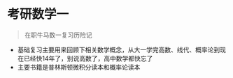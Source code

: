 # 考研数学一
> 在职牛马数一复习历险记

- 基础复习主要用来回顾下相关数学概念，从大一学完高数、线代、概率论到现在已经快14年了，别说高数了，高中数学都快忘了
- 主要书籍是普林斯顿微积分读本和概率论读本